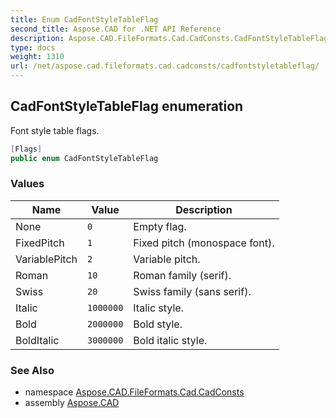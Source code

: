 ```yaml
---
title: Enum CadFontStyleTableFlag
second_title: Aspose.CAD for .NET API Reference
description: Aspose.CAD.FileFormats.Cad.CadConsts.CadFontStyleTableFlag enum. Font style table flags
type: docs
weight: 1310
url: /net/aspose.cad.fileformats.cad.cadconsts/cadfontstyletableflag/
---
```

## CadFontStyleTableFlag enumeration

Font style table flags.

```csharp
[Flags]
public enum CadFontStyleTableFlag
```

### Values

| Name | Value | Description |
| --- | --- | --- |
| None | `0` | Empty flag. |
| FixedPitch | `1` | Fixed pitch (monospace font). |
| VariablePitch | `2` | Variable pitch. |
| Roman | `10` | Roman family (serif). |
| Swiss | `20` | Swiss family (sans serif). |
| Italic | `1000000` | Italic style. |
| Bold | `2000000` | Bold style. |
| BoldItalic | `3000000` | Bold italic style. |

### See Also

* namespace [Aspose.CAD.FileFormats.Cad.CadConsts](../../aspose.cad.fileformats.cad.cadconsts/)
* assembly [Aspose.CAD](../../)


